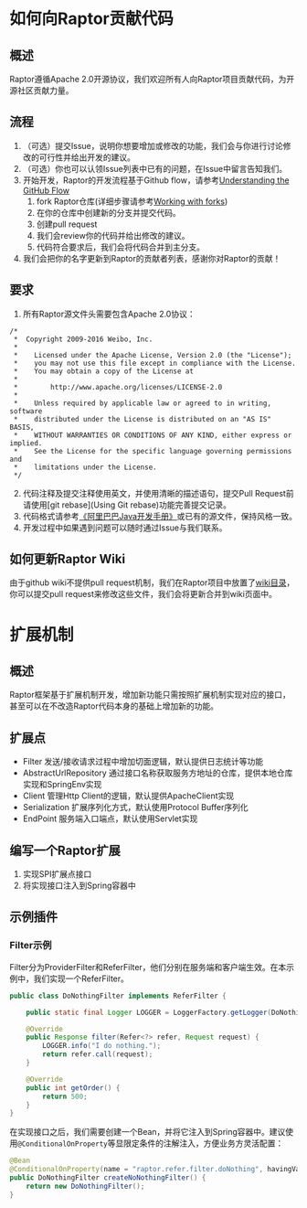 # 如何向Raptor贡献代码
## 概述
Raptor遵循Apache 2.0开源协议，我们欢迎所有人向Raptor项目贡献代码，为开源社区贡献力量。

## 流程

1. （可选）提交Issue，说明你想要增加或修改的功能，我们会与你进行讨论修改的可行性并给出开发的建议。
2. （可选）你也可以认领Issue列表中已有的问题，在Issue中留言告知我们。
3. 开始开发，Raptor的开发流程基于Github flow，请参考[Understanding the GitHub Flow](https://guides.github.com/introduction/flow/)
    1. fork Raptor仓库(详细步骤请参考[Working with forks](https://help.github.com/articles/working-with-forks/))
    2. 在你的仓库中创建新的分支并提交代码。
    3. 创建pull request
    4. 我们会review你的代码并给出修改的建议。
    5. 代码符合要求后，我们会将代码合并到主分支。
4. 我们会把你的名字更新到Raptor的贡献者列表，感谢你对Raptor的贡献！

## 要求

1. 所有Raptor源文件头需要包含Apache 2.0协议：
```
/*
 *  Copyright 2009-2016 Weibo, Inc.
 *
 *    Licensed under the Apache License, Version 2.0 (the "License");
 *    you may not use this file except in compliance with the License.
 *    You may obtain a copy of the License at
 *
 *        http://www.apache.org/licenses/LICENSE-2.0
 *
 *    Unless required by applicable law or agreed to in writing, software
 *    distributed under the License is distributed on an "AS IS" BASIS,
 *    WITHOUT WARRANTIES OR CONDITIONS OF ANY KIND, either express or implied.
 *    See the License for the specific language governing permissions and
 *    limitations under the License.
 */
```
2. 代码注释及提交注释使用英文，并使用清晰的描述语句，提交Pull Request前请使用[git rebase](Using Git rebase)功能完善提交记录。
3. 代码格式请参考[《阿里巴巴Java开发手册》](http://techforum-img.cn-hangzhou.oss-pub.aliyun-inc.com/Java_1512024443940.pdf)或已有的源文件，保持风格一致。
4. 开发过程中如果遇到问题可以随时通过Issue与我们联系。

## 如何更新Raptor Wiki
由于github wiki不提供pull request机制，我们在Raptor项目中放置了[wiki目录](http://git.ppdaicorp.com/foundation-framework/raptor/tree/dev/docs/wiki)，你可以提交pull request来修改这些文件，我们会将更新合并到wiki页面中。

# 扩展机制
## 概述
Raptor框架基于扩展机制开发，增加新功能只需按照扩展机制实现对应的接口，甚至可以在不改造Raptor代码本身的基础上增加新的功能。

## 扩展点
* Filter 发送/接收请求过程中增加切面逻辑，默认提供日志统计等功能
* AbstractUrlRepository 通过接口名称获取服务方地址的仓库，提供本地仓库实现和SpringEnv实现
* Client 管理Http Client的逻辑，默认提供ApacheClient实现
* Serialization 扩展序列化方式，默认使用Protocol Buffer序列化
* EndPoint 服务端入口端点，默认使用Servlet实现

## 编写一个Raptor扩展

1. 实现SPI扩展点接口
2. 将实现接口注入到Spring容器中

## 示例插件

### Filter示例
Filter分为ProviderFilter和ReferFilter，他们分别在服务端和客户端生效。在本示例中，我们实现一个ReferFilter。
```java
public class DoNothingFilter implements ReferFilter {

    public static final Logger LOGGER = LoggerFactory.getLogger(DoNothingFilter.class);

    @Override
    public Response filter(Refer<?> refer, Request request) {
        LOGGER.info("I do nothing.");
        return refer.call(request);
    }

    @Override
    public int getOrder() {
        return 500;
    }
}
```

在实现接口之后，我们需要创建一个Bean，并将它注入到Spring容器中。建议使用`@ConditionalOnProperty`等显限定条件的注解注入，方便业务方灵活配置：
```java
@Bean
@ConditionalOnProperty(name = "raptor.refer.filter.doNothing", havingValue = "true", matchIfMissing = true)
public DoNothingFilter createNoNothingFilter() {
    return new DoNothingFilter();
}
```
